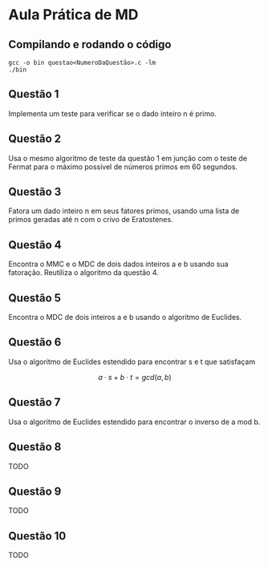 # Aula Prática de MD

## Compilando e rodando o código

```
gcc -o bin questao<NumeroDaQuestão>.c -lm
./bin
```

## Questão 1

Implementa um teste para verificar se o dado inteiro n é primo.

## Questão 2

Usa o mesmo algoritmo de teste da questão 1 em junção com o teste de Fermat
para o máximo possível de números primos em 60 segundos.

## Questão 3

Fatora um dado inteiro n em seus fatores primos, usando uma lista de primos
geradas até n com o crivo de Eratostenes.

## Questão 4

Encontra o MMC e o MDC de dois dados inteiros a e b usando sua fatoração.
Reutiliza o algoritmo da questão 4.

## Questão 5

Encontra o MDC de dois inteiros a e b usando o algoritmo de Euclides.

## Questão 6

Usa o algoritmo de Euclides estendido para encontrar s e t que satisfaçam

$$a \cdot s + b \cdot t = gcd(a, b)$$

## Questão 7

Usa o algoritmo de Euclides estendido para encontrar o inverso de a mod b.

## Questão 8

TODO

## Questão 9

TODO

## Questão 10

TODO
